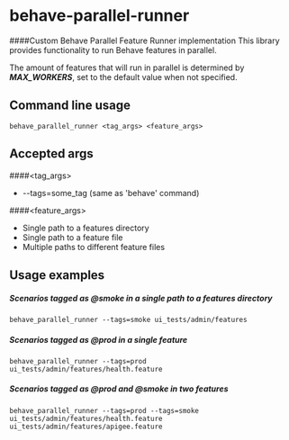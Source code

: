 # behave-parallel-runner
####Custom Behave Parallel Feature Runner implementation
This library provides functionality to run Behave features in parallel.

The amount of features that will run in parallel is determined by **_MAX_WORKERS_**, set to the default value when not specified.
    



Command line usage
-------
    behave_parallel_runner <tag_args> <feature_args>


Accepted args
-------
####\<tag_args\>
* --tags=some_tag (same as 'behave' command)

####\<feature_args\>
* Single path to a features directory
* Single path to a feature file
* Multiple paths to different feature files



Usage examples
-------
##### Scenarios tagged as _@smoke_ in a single path to a features directory
```behave_parallel_runner --tags=smoke ui_tests/admin/features```

##### Scenarios tagged as _@prod_ in a single feature
```behave_parallel_runner --tags=prod ui_tests/admin/features/health.feature```

##### Scenarios tagged as _@prod_ and _@smoke_ in two features
```behave_parallel_runner --tags=prod --tags=smoke ui_tests/admin/features/health.feature ui_tests/admin/features/apigee.feature```
